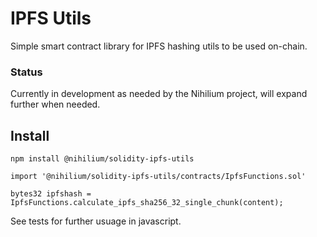 # IPFS Utils

Simple smart contract library for IPFS hashing utils to be used on-chain.

### Status

Currently in development as needed by the Nihilium project, will expand further when needed.

## Install

```
npm install @nihilium/solidity-ipfs-utils
```

```
import '@nihilium/solidity-ipfs-utils/contracts/IpfsFunctions.sol'
```



```
bytes32 ipfshash = IpfsFunctions.calculate_ipfs_sha256_32_single_chunk(content);
```

See tests for further usuage in javascript.
